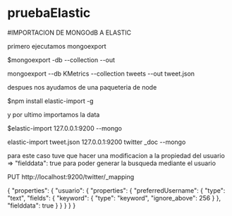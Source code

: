 # pruebaElastic

#IMPORTACION DE MONGOdB A ELASTIC 

primero ejecutamos mongoexport 

$mongoexport -db <nombreDB> --collection <nombreCollection> --out <ruta del archivo de salida>

mongoexport --db KMetrics --collection tweets --out tweet.json

despues nos ayudamos de una paqueteria de node

$npm install elastic-import -g

y por ultimo importamos la data 

$elastic-import <data> 127.0.0.1:9200 <index> <type> --mongo

elastic-import tweet.json 127.0.0.1:9200 twitter _doc --mongo

para este caso tuve que hacer una modificacion a la propiedad del usuario <preferredUsername> => "fielddata": true para poder generar la busqueda mediante el usuario 

PUT http://localhost:9200/twitter/_mapping

{
	"properties": {
	    "usuario": {
	        "properties": {
	            "preferredUsername": {
	               "type": "text",
                            "fields": {
                                "keyword": {
                                    "type": "keyword",
                                    "ignore_above": 256
                                }
                            },
                            "fielddata": true
	            }
	        }
	    }
  }
}
